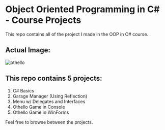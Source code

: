 # Object Oriented Programming in C# - Course Projects
This repo contains all of the project I made in the OOP in C# course.

## Actual Image:
![othello](https://github.com/talking2wall/OOP_CSharp_Projects/assets/18194032/1de2e91d-255f-4e3e-8e0f-1f47aef9c28c)

## This repo contains 5 projects:
1. C# Basics
2. Garage Manager (Using Reflection)
3. Menu w/ Delegates and Interfaces
4. Othello Game in Console
5. Othello Game in WinForms

Feel free to browse between the projects.
